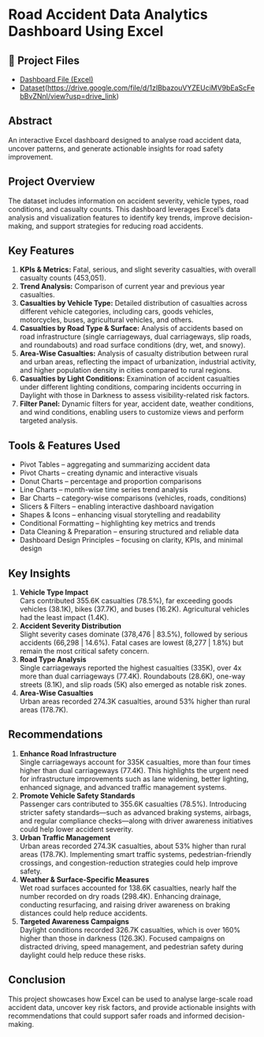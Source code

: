 # Road Accident Data Analytics Dashboard Using Excel

## 📂 Project Files
- [Dashboard File (Excel)](https://docs.google.com/spreadsheets/d/1MwGN-NZfCTjqn40oxNIrhuyPlYR8pEIV/edit?usp=drive_link&ouid=101544761981297572595&rtpof=true&sd=true)
- [Dataset](./DataSet.xlsx)(https://drive.google.com/file/d/1zIBbazouVYZEUciMV9bEaScFebBvZNnl/view?usp=drive_link) 


## Abstract
An interactive Excel dashboard designed to analyse road accident data, uncover patterns, and generate actionable insights for road safety improvement.

## Project Overview
The dataset includes information on accident severity, vehicle types, road conditions, and casualty counts. This dashboard leverages Excel’s data analysis and visualization features to identify key trends, improve decision-making, and support strategies for reducing road accidents. 

## Key Features
1. **KPIs & Metrics:** Fatal, serious, and slight severity casualties, with overall casualty counts (453,051).  
2. **Trend Analysis:** Comparison of current year and previous year casualties.  
3. **Casualties by Vehicle Type:** Detailed distribution of casualties across different vehicle categories, including cars, goods vehicles, motorcycles, buses, agricultural vehicles, and others.  
4. **Casualties by Road Type & Surface:** Analysis of accidents based on road infrastructure (single carriageways, dual carriageways, slip roads, and roundabouts) and road surface conditions (dry, wet, and snowy).  
5. **Area-Wise Casualties:** Analysis of casualty distribution between rural and urban areas, reflecting the impact of urbanization, industrial activity, and higher population density in cities compared to rural regions.  
6. **Casualties by Light Conditions:** Examination of accident casualties under different lighting conditions, comparing incidents occurring in Daylight with those in Darkness to assess visibility-related risk factors.  
7. **Filter Panel:** Dynamic filters for year, accident date, weather conditions, and wind conditions, enabling users to customize views and perform targeted analysis.  

## Tools & Features Used
- Pivot Tables – aggregating and summarizing accident data  
- Pivot Charts – creating dynamic and interactive visuals  
- Donut Charts – percentage and proportion comparisons  
- Line Charts – month-wise time series trend analysis  
- Bar Charts – category-wise comparisons (vehicles, roads, conditions)  
- Slicers & Filters – enabling interactive dashboard navigation  
- Shapes & Icons – enhancing visual storytelling and readability  
- Conditional Formatting – highlighting key metrics and trends  
- Data Cleaning & Preparation – ensuring structured and reliable data  
- Dashboard Design Principles – focusing on clarity, KPIs, and minimal design  

## Key Insights
1. **Vehicle Type Impact**  
   Cars contributed 355.6K casualties (78.5%), far exceeding goods vehicles (38.1K), bikes (37.7K), and buses (16.2K). Agricultural vehicles had the least impact (1.4K).  
2. **Accident Severity Distribution**  
   Slight severity cases dominate (378,476 | 83.5%), followed by serious accidents (66,298 | 14.6%). Fatal cases are lowest (8,277 | 1.8%) but remain the most critical safety concern.  
3. **Road Type Analysis**  
   Single carriageways reported the highest casualties (335K), over 4x more than dual carriageways (77.4K). Roundabouts (28.6K), one-way streets (8.1K), and slip roads (5K) also emerged as notable risk zones.  
4. **Area-Wise Casualties**  
   Urban areas recorded 274.3K casualties, around 53% higher than rural areas (178.7K).  

## Recommendations
1. **Enhance Road Infrastructure**  
   Single carriageways account for 335K casualties, more than four times higher than dual carriageways (77.4K). This highlights the urgent need for infrastructure improvements such as lane widening, better lighting, enhanced signage, and advanced traffic management systems.  
2. **Promote Vehicle Safety Standards**  
   Passenger cars contributed to 355.6K casualties (78.5%). Introducing stricter safety standards—such as advanced braking systems, airbags, and regular compliance checks—along with driver awareness initiatives could help lower accident severity.  
3. **Urban Traffic Management**  
   Urban areas recorded 274.3K casualties, about 53% higher than rural areas (178.7K). Implementing smart traffic systems, pedestrian-friendly crossings, and congestion-reduction strategies could help improve safety.  
4. **Weather & Surface-Specific Measures**  
   Wet road surfaces accounted for 138.6K casualties, nearly half the number recorded on dry roads (298.4K). Enhancing drainage, conducting resurfacing, and raising driver awareness on braking distances could help reduce accidents.  
5. **Targeted Awareness Campaigns**  
   Daylight conditions recorded 326.7K casualties, which is over 160% higher than those in darkness (126.3K). Focused campaigns on distracted driving, speed management, and pedestrian safety during daylight could help reduce these risks.  

## Conclusion
This project showcases how Excel can be used to analyse large-scale road accident data, uncover key risk factors, and provide actionable insights with recommendations that could support safer roads and informed decision-making.  

